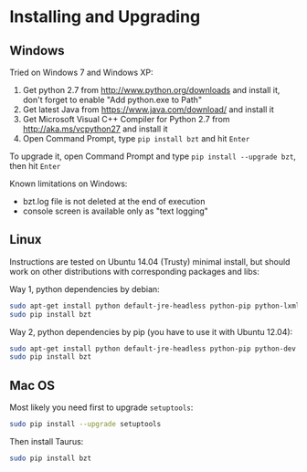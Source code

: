 # Installing and Upgrading

## Windows

Tried on Windows 7 and Windows XP:

1. Get python 2.7 from http://www.python.org/downloads and install it, don't forget to enable "Add python.exe to Path"
2. Get latest Java from https://www.java.com/download/ and install it
3. Get Microsoft Visual C++ Compiler for Python 2.7 from http://aka.ms/vcpython27 and install it
4. Open Command Prompt, type `pip install bzt` and hit `Enter`

To upgrade it, open Command Prompt and type `pip install --upgrade bzt`, then hit `Enter`

Known limitations on Windows:
 - bzt.log file is not deleted at the end of execution
 - console screen is available only as "text logging"

## Linux
Instructions are tested on Ubuntu 14.04 (Trusty) minimal install, but should work on other distributions with corresponding packages and libs:

Way 1, python dependencies by debian: 

```bash
sudo apt-get install python default-jre-headless python-pip python-lxml python-psutil
sudo pip install bzt
```

Way 2, python dependencies by pip (you have to use it with Ubuntu 12.04): 

```bash
sudo apt-get install python default-jre-headless python-pip python-dev libxml2-dev libxslt-dev zlib1g-dev
sudo pip install bzt
```


## Mac OS

Most likely you need first to upgrade `setuptools`:
```bash
sudo pip install --upgrade setuptools
```

Then install Taurus:
```bash
sudo pip install bzt
```